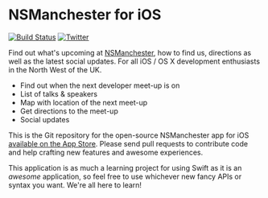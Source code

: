# NSManchester for iOS

[![Build Status](https://travis-ci.org/NSManchester/nsmanchester-app-ios.svg?branch=master)](https://travis-ci.org/NSManchester/nsmanchester-app-ios)
[![Twitter](https://img.shields.io/badge/twitter-%40NSManchester-blue.svg)](http://twitter.com/NSManchester)

Find out what's upcoming at [NSManchester](http://www.meetup.com/NSManchester/), how to find us, directions as well as the latest social updates. For all iOS / OS X development enthusiasts in the North West of the UK.

* Find out when the next developer meet-up is on
* List of talks & speakers
* Map with location of the next meet-up
* Get directions to the meet-up
* Social updates

This is the Git repository for the open-source NSManchester app for iOS [available on the App Store](https://itunes.apple.com/gb/app/nsmanchester/id1081057321?mt=8). Please send pull requests to contribute code and help crafting new features and awesome experiences.

This application is as much a learning project for using Swift as it is an _awesome_ application, so feel free to use whichever new fancy APIs or syntax you want. We're all here to learn!

